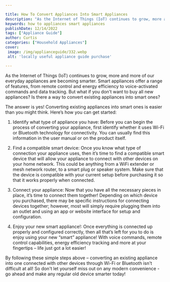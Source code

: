 ```yaml
---

title: How To Convert Appliances Into Smart Appliances
description: "As the Internet of Things (IoT) continues to grow, more and more of our everyday appliances are becoming smarter. Smart appliances...see more detail"
keywords: how to appliances smart appliances
publishDate: 12/14/2022
tags: ["Appliance Guide"]
author: Curtis
categories: ["Household Appliances"]
cover: 
 image: /img/applianceguide/332.webp
 alt: 'locally useful appliance guide purchase'

---
```


As the Internet of Things (IoT) continues to grow, more and more of our everyday appliances are becoming smarter. Smart appliances offer a range of features, from remote control and energy efficiency to voice-activated commands and data tracking. But what if you don’t want to buy all new appliances? Is there a way to convert existing appliances into smart ones?

The answer is yes! Converting existing appliances into smart ones is easier than you might think. Here’s how you can get started: 

1. Identify what type of appliance you have: Before you can begin the process of converting your appliance, first identify whether it uses Wi-Fi or Bluetooth technology for connectivity. You can usually find this information in the user manual or on the product itself. 

2. Find a compatible smart device: Once you know what type of connection your appliance uses, then it’s time to find a compatible smart device that will allow your appliance to connect with other devices on your home network. This could be anything from a WiFi extender or mesh network router, to a smart plug or speaker system. Make sure that the device is compatible with your current setup before purchasing it so that it works properly when connected. 

3. Connect your appliance: Now that you have all the necessary pieces in place, it’s time to connect them together! Depending on which device you purchased, there may be specific instructions for connecting devices together; however, most will simply require plugging them into an outlet and using an app or website interface for setup and configuration. 

4. Enjoy your new smart appliance!: Once everything is connected up properly and configured correctly, then all that’s left for you to do is enjoy using your new “smart” appliance! With voice commands, remote control capabilities, energy efficiency tracking and more at your fingertips – life just got a lot easier! 

 By following these simple steps above – converting an existing appliance into one connected with other devices through Wi-Fi or Bluetooth isn't difficult at all! So don't let yourself miss out on any modern convenience - go ahead and make any regular old device smarter today!
